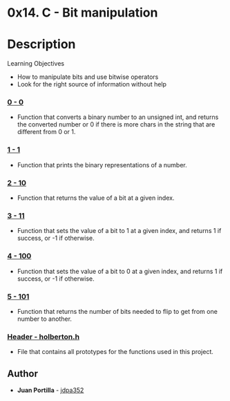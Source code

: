 # 0x14. C - Bit manipulation

# Description

Learning Objectives
* How to manipulate bits and use bitwise operators
* Look for the right source of information without help

### [0 - 0](./0-binary_to_uint.c)
* Function that converts a binary number to an unsigned int, and returns the converted number or 0 if there is more chars in the string that are different from 0 or 1.

### [1 - 1](./1-print_binary.c)
* Function that prints the binary representations of a number.

### [2 - 10](./2-get_bit.c)
* Function that returns the value of a bit at a given index.

### [3 - 11](./3-set_bit.c)
* Function that sets the value of a bit to 1 at a given index, and returns 1 if success, or -1 if otherwise.

### [4 - 100](./4-clear_bit.c)
* Function that sets the value of a bit to 0 at a given index, and returns 1 if success, or -1 if otherwise.

### [5 - 101](./5-flip_bits.c)
* Function that returns the number of bits needed to flip to get from one number to another.

### [Header - holberton.h](./holberton.h)
*  File that contains all prototypes for the functions used in this project.

## Author
* **Juan Portilla** - [jdpa352](https://github.com/Jdpa357)